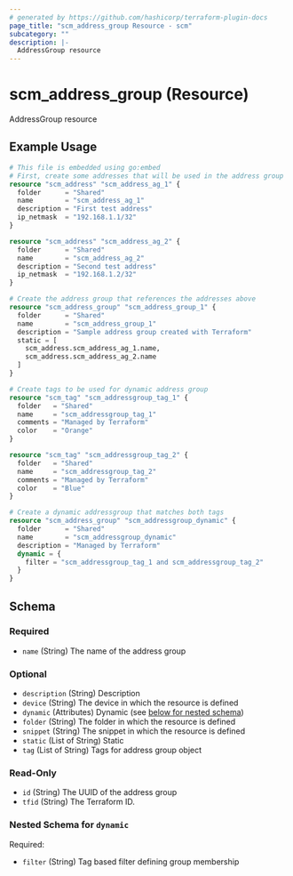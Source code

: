 ```yaml
---
# generated by https://github.com/hashicorp/terraform-plugin-docs
page_title: "scm_address_group Resource - scm"
subcategory: ""
description: |-
  AddressGroup resource
---
```


# scm_address_group (Resource)

AddressGroup resource

## Example Usage

```terraform
# This file is embedded using go:embed
# First, create some addresses that will be used in the address group
resource "scm_address" "scm_address_ag_1" {
  folder      = "Shared"
  name        = "scm_address_ag_1"
  description = "First test address"
  ip_netmask  = "192.168.1.1/32"
}

resource "scm_address" "scm_address_ag_2" {
  folder      = "Shared"
  name        = "scm_address_ag_2"
  description = "Second test address"
  ip_netmask  = "192.168.1.2/32"
}

# Create the address group that references the addresses above
resource "scm_address_group" "scm_address_group_1" {
  folder      = "Shared"
  name        = "scm_address_group_1"
  description = "Sample address group created with Terraform"
  static = [
    scm_address.scm_address_ag_1.name,
    scm_address.scm_address_ag_2.name
  ]
}

# Create tags to be used for dynamic address group
resource "scm_tag" "scm_addressgroup_tag_1" {
  folder   = "Shared"
  name     = "scm_addressgroup_tag_1"
  comments = "Managed by Terraform"
  color    = "Orange"
}

resource "scm_tag" "scm_addressgroup_tag_2" {
  folder   = "Shared"
  name     = "scm_addressgroup_tag_2"
  comments = "Managed by Terraform"
  color    = "Blue"
}

# Create a dynamic addressgroup that matches both tags
resource "scm_address_group" "scm_addressgroup_dynamic" {
  folder      = "Shared"
  name        = "scm_addressgroup_dynamic"
  description = "Managed by Terraform"
  dynamic = {
    filter = "scm_addressgroup_tag_1 and scm_addressgroup_tag_2"
  }
}
```

<!-- schema generated by tfplugindocs -->
## Schema

### Required

- `name` (String) The name of the address group

### Optional

- `description` (String) Description
- `device` (String) The device in which the resource is defined
- `dynamic` (Attributes) Dynamic (see [below for nested schema](#nestedatt--dynamic))
- `folder` (String) The folder in which the resource is defined
- `snippet` (String) The snippet in which the resource is defined
- `static` (List of String) Static
- `tag` (List of String) Tags for address group object

### Read-Only

- `id` (String) The UUID of the address group
- `tfid` (String) The Terraform ID.

<a id="nestedatt--dynamic"></a>
### Nested Schema for `dynamic`

Required:

- `filter` (String) Tag based filter defining group membership
